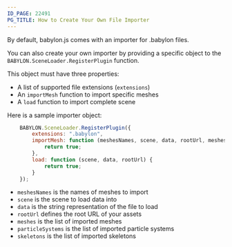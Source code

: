 ```yaml
---
ID_PAGE: 22491
PG_TITLE: How to Create Your Own File Importer
---
```

By default, babylon.js comes with an importer for .babylon files.

You can also create your own importer by providing a specific object to the ```BABYLON.SceneLoader.RegisterPlugin``` function.

This object must have three properties:

* A list of supported file extensions (```extensions```)
* An ```importMesh``` function to import specific meshes
* A ```load``` function to import complete scene

Here is a sample importer object:
```javascript
    BABYLON.SceneLoader.RegisterPlugin({
        extensions: ".babylon",
        importMesh: function (meshesNames, scene, data, rootUrl, meshes, particleSystems, skeletons) {
            return true;
        },
        load: function (scene, data, rootUrl) {
            return true;
        }
    });
```

* ```meshesNames``` is the names of meshes to import
* ```scene``` is the scene to load data into
* ```data``` is the string representation of the file to load
* ```rootUrl``` defines the root URL of your assets
* ```meshes``` is the list of imported meshes
* ```particleSystems``` is the list of imported particle systems
* ```skeletons``` is the list of imported skeletons
